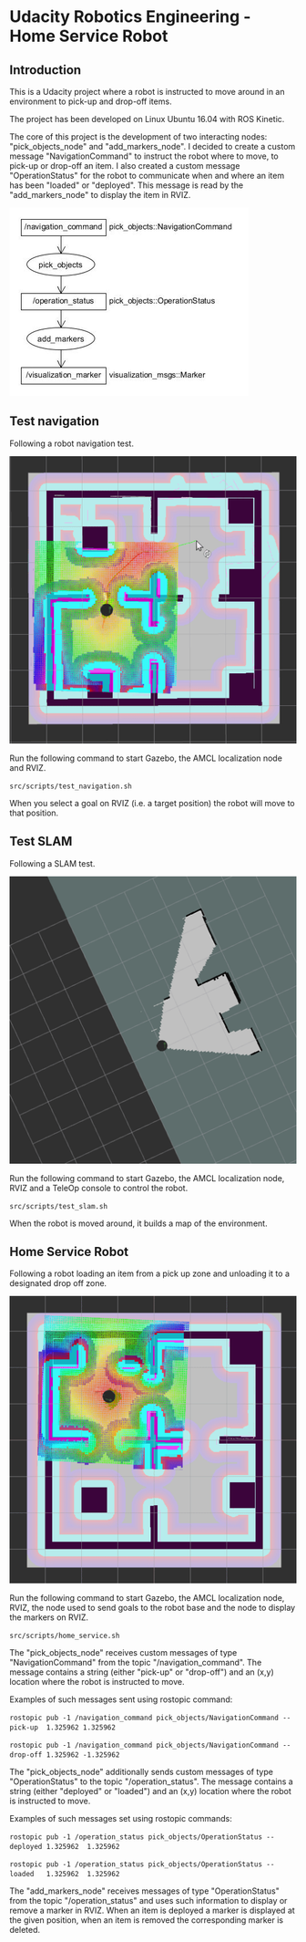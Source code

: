 # Udacity Robotics Engineering - Home Service Robot

## Introduction

This is a Udacity project where a robot is instructed to move around in an environment to pick-up and drop-off items.

The project has been developed on Linux Ubuntu 16.04 with ROS Kinetic.

The core of this project is the development of two interacting nodes: "pick_objects_node" and "add_markers_node". I decided to create a custom message "NavigationCommand" to instruct the robot where to move, to pick-up or drop-off an item. I also created a custom message "OperationStatus" for the robot to communicate when and where an item has been "loaded" or "deployed". This message is read by the "add_markers_node" to display the item in RVIZ.

![Graph](graph.jpg "Graph")

## Test navigation

Following a robot navigation test.

![AMCL](AMCL.gif "AMCL")

Run the following command to start Gazebo, the AMCL localization node and RVIZ.

``src/scripts/test_navigation.sh``

When you select a goal on RVIZ (i.e. a target position) the robot will move to that position.

## Test SLAM

Following a SLAM test.

![SLAM](SLAM.gif "SLAM")

Run the following command to start Gazebo, the AMCL localization node, RVIZ and a TeleOp console to control the robot.

``src/scripts/test_slam.sh``

When the robot is moved around, it builds a map of the environment.

## Home Service Robot

Following a robot loading an item from a pick up zone and unloading it to a designated drop off zone.

![HOME](HOME.gif "HOME")

Run the following command to start Gazebo, the AMCL localization node, RVIZ, the node used to send goals to the robot base and the node to display the markers on RVIZ.

``src/scripts/home_service.sh``

The "pick_objects_node" receives custom messages of type "NavigationCommand" from the topic "/navigation_command". The message contains a string (either "pick-up" or "drop-off") and an (x,y) location where the robot is instructed to move.

Examples of such messages sent using rostopic command:

``rostopic pub -1 /navigation_command pick_objects/NavigationCommand -- pick-up  1.325962 1.325962``

``rostopic pub -1 /navigation_command pick_objects/NavigationCommand -- drop-off 1.325962 -1.325962``

The "pick_objects_node" additionally sends custom messages of type "OperationStatus" to the topic "/operation_status". The message contains a string (either "deployed" or "loaded") and an (x,y) location where the robot is instructed to move.

Examples of such messages set using rostopic commands:

``rostopic pub -1 /operation_status pick_objects/OperationStatus -- deployed 1.325962  1.325962``

``rostopic pub -1 /operation_status pick_objects/OperationStatus -- loaded   1.325962  1.325962`` 

The "add_markers_node" receives messages of type "OperationStatus" from the topic "/operation_status" and uses such information to display or remove a marker in RVIZ. When an item is deployed a marker is displayed at the given position, when an item is removed the corresponding marker is deleted.

